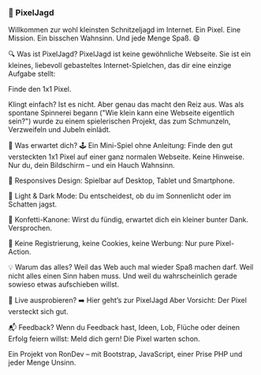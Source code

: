 ### 🎯 PixelJagd
Willkommen zur wohl kleinsten Schnitzeljagd im Internet.
Ein Pixel. Eine Mission. Ein bisschen Wahnsinn. Und jede Menge Spaß. 😄

🔍 Was ist PixelJagd?
PixelJagd ist keine gewöhnliche Webseite.
Sie ist ein kleines, liebevoll gebasteltes Internet-Spielchen, das dir eine einzige Aufgabe stellt:

Finde den 1x1 Pixel.

Klingt einfach? Ist es nicht. Aber genau das macht den Reiz aus.
Was als spontane Spinnerei begann ("Wie klein kann eine Webseite eigentlich sein?") wurde zu einem spielerischen Projekt, das zum Schmunzeln, Verzweifeln und Jubeln einlädt.

🌈 Was erwartet dich?
🕹 Ein Mini-Spiel ohne Anleitung: Finde den gut versteckten 1x1 Pixel auf einer ganz normalen Webseite. Keine Hinweise. Nur du, dein Bildschirm – und ein Hauch Wahnsinn.

📱 Responsives Design: Spielbar auf Desktop, Tablet und Smartphone.

🌙 Light & Dark Mode: Du entscheidest, ob du im Sonnenlicht oder im Schatten jagst.

🎉 Konfetti-Kanone: Wirst du fündig, erwartet dich ein kleiner bunter Dank. Versprochen.

🥳 Keine Registrierung, keine Cookies, keine Werbung: Nur pure Pixel-Action.

💡 Warum das alles?
Weil das Web auch mal wieder Spaß machen darf.
Weil nicht alles einen Sinn haben muss.
Und weil du wahrscheinlich gerade sowieso etwas aufschieben willst.

🔗 Live ausprobieren?
➡️ Hier geht’s zur PixelJagd
Aber Vorsicht: Der Pixel versteckt sich gut.

📬 Feedback?
Wenn du Feedback hast, Ideen, Lob, Flüche oder deinen Erfolg feiern willst:
Meld dich gern! Die Pixel warten schon.

Ein Projekt von RonDev – mit Bootstrap, JavaScript, einer Prise PHP und jeder Menge Unsinn.

